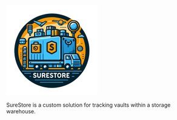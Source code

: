 ![alt text](https://raw.githubusercontent.com/TylerShetrompf/SureStore/main/images/logoSmol.png)


SureStore is a custom solution for tracking vaults within a storage warehouse.

